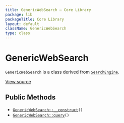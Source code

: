 ```yaml
---
title: GenericWebSearch — Core Library
package: lib
packageTitle: Core Library
layout: default
className: GenericWebSearch
type: class
---
```


# GenericWebSearch

<code>GenericWebSearch</code> is a class derived from <code><a href="SearchEngine">SearchEngine</a></code>.

<a href="https://github.com/eregansu/lib/blob/master/searchengine.php">View source</a>

## Public Methods

* <code><a href="GenericWebSearch%3A%3A__construct">GenericWebSearch::__construct</a>()</code>
* <code><a href="GenericWebSearch%3A%3Aquery">GenericWebSearch::query</a>()</code>

